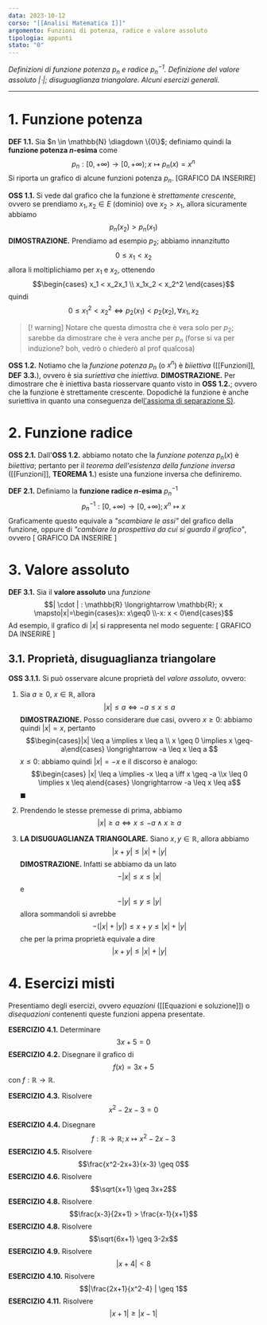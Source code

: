 ```yaml
---
data: 2023-10-12
corso: "[[Analisi Matematica I]]"
argomento: Funzioni di potenza, radice e valore assoluto
tipologia: appunti
stato: "0"
---
```

*Definizioni di funzione potenza $p_n$ e radice $p_n^{-1}$. Definizione del valore assoluto $| \cdot |$; disuguaglianza triangolare. Alcuni esercizi generali.*
- - -
# 1. Funzione potenza
**DEF 1.1.** Sia $n \in \mathbb{N} \diagdown \{0\}$; definiamo quindi la **funzione potenza $n$-esima** come $$p_n : [0, +\infty) \longrightarrow[0, +\infty); x \mapsto p_n(x) = x^n$$
Si riporta un grafico di alcune funzioni potenza $p_n$.
[GRAFICO DA INSERIRE]

**OSS 1.1.** Si vede dal grafico che la funzione è *strettamente crescente*, ovvero se prendiamo $x_1, x_2 \in E$ (dominio) ove $x_2 > x_1$, allora sicuramente abbiamo $$p_n(x_2) > p_n(x_1)$$
	**DIMOSTRAZIONE.** 
	Prendiamo ad esempio $p_2$; abbiamo innanzitutto$$0 \leq x_1 < x_2$$allora li moltiplichiamo per $x_1$ e $x_2$, ottenendo $$\begin{cases} x_1 < x_2x_1 \\ x_1x_2 < x_2^2 \end{cases}$$quindi $$0 \leq x_1^2 < x_2^2 \iff p_2(x_1) < p_2(x_2), \forall x_1, x_2$$
>[! warning] Notare che questa dimostra che è vera solo per $p_2$; sarebbe da dimostrare che è vera anche per $p_n$ (forse si va per induzione? boh, vedrò o chiederò al prof qualcosa)

**OSS 1.2.** Notiamo che la *funzione potenza* $p_n$ (o $x^n$) è *biiettiva* ([[Funzioni]], **DEF 3.3.**), ovvero è sia *suriettiva* che *iniettiva*.
	**DIMOSTRAZIONE.**
	Per dimostrare che è iniettiva basta riosservare quanto visto in **OSS 1.2.**; ovvero che la funzione è strettamente crescente.
	Dopodiché la funzione è anche suriettiva in quanto una conseguenza del[l'assioma di separazione S)](Assiomi%20dei%20Numeri%20Reali).

# 2. Funzione radice
**OSS 2.1.** Dall'**OSS 1.2.** abbiamo notato che la *funzione potenza* $p_n(x)$ è *biiettiva*; pertanto per il *teorema dell'esistenza della funzione inversa* ([[Funzioni]], **TEOREMA 1.**) esiste una funzione inversa che definiremo.

**DEF 2.1.** Definiamo la **funzione radice $n$-esima** $p_n^{-1}$ $$p_n^{-1}: [0, +\infty) \longrightarrow [0, +\infty); x^n \mapsto x$$
Graficamente questo equivale a *"scambiare le assi"* del grafico della funzione, oppure di *"cambiare la prospettiva da cui si guarda il grafico"*, ovvero
[ GRAFICO DA INSERIRE ]

# 3. Valore assoluto
**DEF 3.1.** Sia il **valore assoluto** una *funzione* $$| \cdot | : \mathbb{R} \longrightarrow \mathbb{R}; x \mapsto|x|=\begin{cases}x: x\geq0 \\-x: x < 0\end{cases}$$Ad esempio, il grafico di $| x |$  si rappresenta nel modo seguente:
[ GRAFICO DA INSERIRE ]

## 3.1. Proprietà, disuguaglianza triangolare
**OSS 3.1.1.** Si può osservare alcune proprietà del *valore assoluto*, ovvero:
1. Sia $a \geq 0$, $x \in \mathbb{R}$, allora $$|x| \leq a \iff -a \leq x \leq a$$
	**DIMOSTRAZIONE.**
	Posso considerare due casi, ovvero
	$x \geq 0$: abbiamo quindi $|x| = x$, pertanto $$\begin{cases}|x| \leq a \implies x \leq a \\ x \geq 0 \implies x \geq-a\end{cases} \longrightarrow -a \leq x \leq a $$
	$x \leq 0$: abbiamo quindi $|x| = -x$ e il discorso è analogo: $$\begin{cases} |x| \leq a \implies -x \leq a \iff x \geq -a \\x \leq 0 \implies x \leq a\end{cases} \longrightarrow -a \leq x \leq a$$$\blacksquare$

2. Prendendo le stesse premesse di prima, abbiamo $$|x| \geq a \iff x \leq -a \land x \geq a$$
3. **LA DISUGUAGLIANZA TRIANGOLARE.** 
   Siano $x, y \in \mathbb{R}$, allora abbiamo $$|x + y | \leq |x| + |y|$$
   **DIMOSTRAZIONE.**
   Infatti se abbiamo da un lato
   $$-|x| \leq x \leq  |x|$$e $$-|y| \leq y \leq |y| $$allora sommandoli si avrebbe $$-(|x|+|y|)\leq x+y \leq|x| + |y|$$che per la prima proprietà equivale a dire $$|x+y| \leq |x| + |y|$$
# 4. Esercizi misti
Presentiamo degli esercizi, ovvero *equazioni* ([[Equazioni e soluzione]]) o *disequazioni* contenenti queste funzioni appena presentate.

**ESERCIZIO 4.1.** Determinare $$3x+5=0$$
**ESERCIZIO 4.2.** Disegnare il grafico di $$f(x) = 3x+5$$con $f: \mathbb{R} \longrightarrow \mathbb{R}$.

**ESERCIZIO 4.3.** Risolvere $$ x^2 -2x - 3 = 0$$

**ESERCIZIO 4.4.** Disegnare $$f: \mathbb{R}\longrightarrow\mathbb{R}; x \mapsto x^2-2x-3 $$
**ESERCIZIO 4.5.** Risolvere $$\frac{x^2-2x+3}{x-3} \geq 0$$
**ESERCIZIO 4.6.** Risolvere $$\sqrt{x+1} \geq 3x+2$$
**ESERCIZIO 4.8.** Risolvere $$\frac{x-3}{2x+1} > \frac{x-1}{x+1}$$
**ESERCIZIO 4.8.** Risolvere $$\sqrt{6x+1} \geq 3-2x$$
**ESERCIZIO 4.9.** Risolvere $$|x+4| < 8$$
**ESERCIZIO 4.10.** Risolvere $$|\frac{2x+1}{x^2-4} | \geq 1$$
**ESERCIZIO 4.11.** Risolvere $$|x+1| \geq |x-1|$$